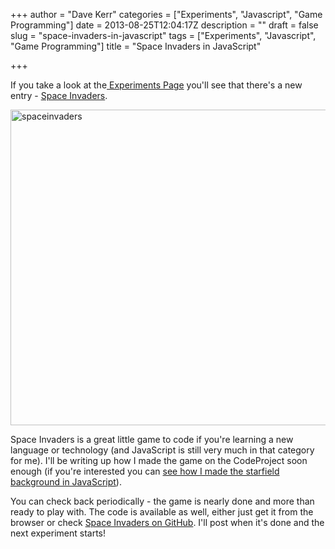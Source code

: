 +++
author = "Dave Kerr"
categories = ["Experiments", "Javascript", "Game Programming"]
date = 2013-08-25T12:04:17Z
description = ""
draft = false
slug = "space-invaders-in-javascript"
tags = ["Experiments", "Javascript", "Game Programming"]
title = "Space Invaders in JavaScript"

+++


If you take a look at the<a title="Introducing Experiments" href="http://www.dwmkerr.com/2013/08/introducing-experiments/"> Experiments Page</a> you'll see that there's a new entry - <a title="Space Invaders" href="http://www.dwmkerr.com/experiments/spaceinvaders" target="_blank">Space Invaders</a>.

<a href="http://www.dwmkerr.com/experiments/spaceinvaders" target="_blank"><img class="alignnone size-full wp-image-344" alt="spaceinvaders" src="http://www.dwmkerr.com/wp-content/uploads/2013/08/spaceinvaders.jpg" width="640" height="505" /></a>

Space Invaders is a great little game to code if you're learning a new language or technology (and JavaScript is still very much in that category for me). I'll be writing up how I made the game on the CodeProject soon enough (if you're interested you can <a href="http://www.codeproject.com/Articles/642499/Learn-JavaScript-Part-1-Create-a-Starfield" target="_blank">see how I made the starfield background in JavaScript</a>).

You can check back periodically - the game is nearly done and more than ready to play with. The code is available as well, either just get it from the browser or check <a title="Space Invaders on GitHub" href="http://github.com/dwmkerr/spaceinvaders" target="_blank">Space Invaders on GitHub</a>. I'll post when it's done and the next experiment starts!

